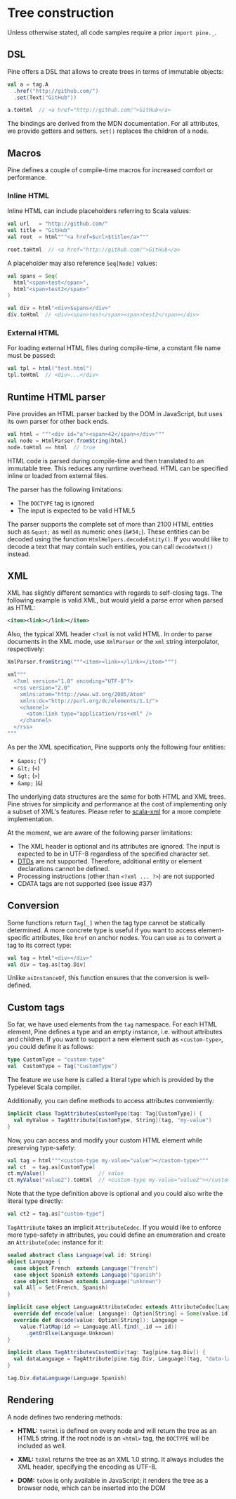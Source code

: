 # Tree construction
Unless otherwise stated, all code samples require a prior `import pine._`.

## DSL
Pine offers a DSL that allows to create trees in terms of immutable objects:

```scala
val a = tag.A
  .href("http://github.com/")
  .set(Text("GitHub"))

a.toHtml  // <a href="http://github.com/">GitHub</a>
```

The bindings are derived from the MDN documentation. For all attributes, we provide getters and setters. `set()` replaces the children of a node.

## Macros
Pine defines a couple of compile-time macros for increased comfort or performance.

### Inline HTML
Inline HTML can include placeholders referring to Scala values:

```scala
val url   = "http://github.com/"
val title = "GitHub"
val root  = html"""<a href=$url>$title</a>"""

root.toHtml  // <a href="http://github.com/">GitHub</a>
```

A placeholder may also reference `Seq[Node]` values:

```scala
val spans = Seq(
  html"<span>test</span>",
  html"<span>test2</span>"
)

val div = html"<div>$spans</div>"
div.toHtml  // <div><span>test</span><span>test2</span></div>
```

### External HTML
For loading external HTML files during compile-time, a constant file name must be passed:

```scala
val tpl = html("test.html")
tpl.toHtml  // <div>...</div>
```

## Runtime HTML parser
Pine provides an HTML parser backed by the DOM in JavaScript, but uses its own parser for other back ends.

```scala
val html = """<div id="a"><span>42</span></div>"""
val node = HtmlParser.fromString(html)
node.toHtml == html  // true
```

HTML code is parsed during compile-time and then translated to an immutable tree. This reduces any runtime overhead. HTML can be specified inline or loaded from external files.

The parser has the following limitations:

- The `DOCTYPE` tag is ignored
- The input is expected to be valid HTML5

The parser supports the complete set of more than 2100 HTML entities such as `&quot;` as well as numeric ones (`&#34;`). These entities can be decoded using the function `HtmlHelpers.decodeEntity()`. If you would like to decode a text that may contain such entities, you can call `decodeText()` instead.

## XML
XML has slightly different semantics with regards to self-closing tags. The following example is valid XML, but would yield a parse error when parsed as HTML:

```xml
<item><link></link></item>
```

Also, the typical XML header `<?xml` is not valid HTML. In order to parse documents in the XML mode, use `XmlParser` or the `xml` string interpolator, respectively:

```scala
XmlParser.fromString("""<item><link></link></item>""")
```

```scala
xml"""
  <?xml version="1.0" encoding="UTF-8"?>
  <rss version="2.0"
    xmlns:atom="http://www.w3.org/2005/Atom"
    xmlns:dc="http://purl.org/dc/elements/1.1/">
    <channel>
      <atom:link type="application/rss+xml" />
    </channel>
  </rss>
"""
```

As per the XML specification, Pine supports only the following four entities:

* `&apos;` (`'`)
* `&lt;` (`<`)
* `&gt;` (`>`)
* `&amp;` (`&`)

The underlying data structures are the same for both HTML and XML trees. Pine strives for simplicity and performance at the cost of implementing only a subset of XML's features. Please refer to [scala-xml](https://github.com/scala/scala-xml) for a more complete implementation.

At the moment, we are aware of the following parser limitations:

- The XML header is optional and its attributes are ignored. The input is expected to be in UTF-8 regardless of the specified character set.
- [DTDs](https://docstore.mik.ua/orelly/web2/xhtml/ch15_03.htm) are not supported. Therefore, additional entity or element declarations cannot be defined.
- Processing instructions (other than `<?xml ... ?>`) are not supported
- CDATA tags are not supported (see issue #37)

## Conversion
Some functions return `Tag[_]` when the tag type cannot be statically determined. A more concrete type is useful if you want to access element-specific attributes, like `href` on anchor nodes. You can use `as` to convert a tag to its correct type:

```scala
val tag = html"<div></div>"
val div = tag.as[tag.Div]
```

Unlike `asInstanceOf`, this function ensures that the conversion is well-defined.

## Custom tags
So far, we have used elements from the `tag` namespace. For each HTML element, Pine defines a type and an empty instance, i.e. without attributes and children. If you want to support a new element such as `<custom-type>`, you could define it as follows:

```scala
type CustomType = "custom-type"
val  CustomType = Tag("CustomType")
```

The feature we use here is called a literal type which is provided by the Typelevel Scala compiler.

Additionally, you can define methods to access attributes conveniently:

```scala
implicit class TagAttributesCustomType(tag: Tag[CustomType]) {
  val myValue = TagAttribute[CustomType, String](tag, "my-value")
}
```

Now, you can access and modify your custom HTML element while preserving type-safety:

```scala
val tag = html"""<custom-type my-value="value"></custom-type>"""
val ct  = tag.as[CustomType]
ct.myValue()                 // value
ct.myValue("value2").toHtml  // <custom-type my-value="value2"></custom-type>
```

Note that the type definition above is optional and you could also write the literal type directly:

```scala
val ct2 = tag.as["custom-type"]
```

`TagAttribute` takes an implicit `AttributeCodec`. If you would like to enforce more type-safety in attributes, you could define an enumeration and create an `AttributeCodec` instance for it:

```scala
sealed abstract class Language(val id: String)
object Language {
  case object French  extends Language("french")
  case object Spanish extends Language("spanish")
  case object Unknown extends Language("unknown")
  val All = Set(French, Spanish)
}

implicit case object LanguageAttributeCodec extends AttributeCodec[Language] {
  override def encode(value: Language): Option[String] = Some(value.id)
  override def decode(value: Option[String]): Language =
    value.flatMap(id => Language.All.find(_.id == id))
      .getOrElse(Language.Unknown)
}

implicit class TagAttributesCustomDiv(tag: Tag[pine.tag.Div]) {
  val dataLanguage = TagAttribute[pine.tag.Div, Language](tag, "data-language")
}

tag.Div.dataLanguage(Language.Spanish)
```

## Rendering
A node defines two rendering methods:

- **HTML:** `toHtml` is defined on every node and will return the tree as an HTML5 string. If the root node is an `<html>` tag, the `DOCTYPE` will be included as well.
* **XML:** `toXml` returns the tree as an XML 1.0 string. It always includes the XML header, specifying the encoding as UTF-8.
- **DOM:** `toDom` is only available in JavaScript; it renders the tree as a browser node, which can be inserted into the DOM
